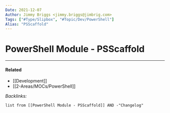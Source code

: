 ```yaml
---
Date: 2021-12-07
Author: Jimmy Briggs <jimmy.briggs@jimbrig.com>
Tags: ["#Type/Slipbox", "#Topic/Dev/PowerShell"]
Alias: "PSScaffold"
---
```


# PowerShell Module - PSScaffold

***

#### Related

- [[Development]]
- [[2-Areas/MOCs/PowerShell]]

*Backlinks:*

```dataview
list from [[PowerShell Module - PSScaffold]] AND -"Changelog"
```